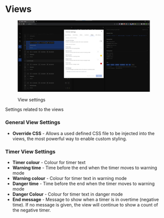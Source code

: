 # Views

<figure><img src="../../../.gitbook/assets/225 editor + settings + views (1).png" alt=""><figcaption><p>View settings</p></figcaption></figure>

Settings related to the views

### General View Settings

* **Override CSS** - Allows a used defined CSS file to be injected into the views, the most powerful way to enable custom styling.

### Timer View Settings

* **Timer colour** - Colour for timer text
* **Warning time** - Time before the end when the timer moves to warning mode
* **Warning colour**  - Colour for timer text in warning mode
* **Danger time** - Time before the end when the timer moves to warning mode
* **Danger Colour** - Colour for timer text in danger mode
* **End message** - Message to show when a timer is in overtime (negative time). If no message is given, the view will continue to show a count of the negative timer.
